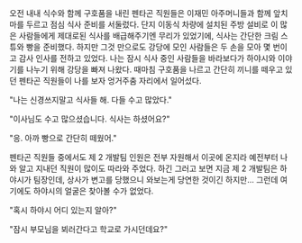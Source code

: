 오전 내내 식수와 함께 구호품을 내린 펜타곤 직원들은 이재민 아주머니들과 함께 앞치마를 두르고 점심 식사 준비를 서둘렀다. 
단지 이동식 차량에 설치된 주방 설비로 이 많은 사람들에게 제대로된 식사를 배급해주기엔 무리가 있었기에, 식사는 간단한 크림 스튜와 빵을 준비했다. 
하지만 그것 만으로도 강당에 모인 사람들은 두 손을 모아 몇 번이고 감사 인사를 전하고 있었다. 
나는 잠시 식사 중인 사람들을 바라보다가 하야시와 이야기를 나누기 위해 강당을 빠져 나왔다. 
때마침 구호품을 나르고 간단히 끼니를 떼우고 있던 펜타곤 직원들이 나를 보자 엉거주춤 자리에서 일어섰다. 

"나는 신경쓰지말고 식사들 해. 다들 수고 많았다." 

"이사님도 수고 많으셨습니다. 식사는 하셨어요?" 

"응. 아까 빵으로 간단히 떼웠어." 

펜타곤 직원들 중에서도 제 2 개발팀 인원은 전부 자원해서 이곳에 온지라 예전부터 나와 알고 지내던 직원이 많이도 따라와 주었다. 
하긴 그러고 보면 지금 제 2 개발팀은 하야시가 팀장인데, 상사가 변고를 당했으니 와보는게 당연한 것이긴 하지만... 
그런데 여기에도 하야시의 얼굴은 찾아볼 수가 없었다. 

"혹시 하야시 어디 있는지 알아?" 

"잠시 부모님을 뵈러간다고 학교로 가시던데요?" 